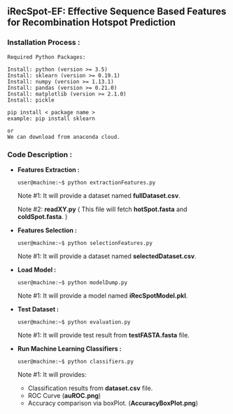 ## iRecSpot-EF: Effective Sequence Based Features for Recombination Hotspot Prediction

### Installation Process :
    Required Python Packages:

    Install: python (version >= 3.5)
    Install: sklearn (version >= 0.19.1)
    Install: numpy (version >= 1.13.1)
    Install: pandas (version >= 0.21.0)
    Install: matplotlib (version >= 2.1.0)
    Install: pickle

    pip install < package name >
    example: pip install sklearn

    or
    We can download from anaconda cloud.


### Code Description :
- **Features Extraction :**
  ```console
  user@machine:~$ python extractionFeatures.py
  ```
  Note #1: It will provide a dataset named **fullDataset.csv**.

  Note #2: **readXY.py** ( This file will fetch **hotSpot.fasta** and **coldSpot.fasta**. )


- **Features Selection :**
  ```console
  user@machine:~$ python selectionFeatures.py
  ```

  Note #1: It will provide a dataset named **selectedDataset.csv**.


- **Load Model :**
  ``` console
  user@machine:~$ python modelDump.py
  ```
  Note #1: It will provide a model named **iRecSpotModel.pkl**.

- **Test Dataset :**
  ``` console
  user@machine:~$ python evaluation.py
  ```
  Note #1: It will provide test result from **testFASTA.fasta** file.

- **Run Machine Learning Classifiers :**
  ``` console
  user@machine:~$ python classifiers.py
  ```
  Note #1: It will provides:
  - Classification results from **dataset.csv** file.
  - ROC Curve (**auROC.png**)
  - Accuracy comparison via boxPlot. (**AccuracyBoxPlot.png**)


